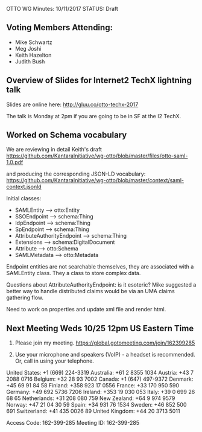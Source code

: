 OTTO WG Minutes: 10/11/2017
STATUS: Draft

## Voting Members Attending:
 - Mike Schwartz
 - Meg Joshi
 - Keith Hazelton
 - Judith Bush

## Overview of Slides for Internet2 TechX lightning talk

Slides are online here:
  http://gluu.co/otto-techx-2017

The talk is Monday at 2pm if you are going to be in SF at the I2 TechX.

## Worked on Schema vocabulary

We are reviewing in detail Keith's draft https://github.com/KantaraInitiative/wg-otto/blob/master/files/otto-saml-1.0.pdf

and producing the corresponding JSON-LD vocabulary:
https://github.com/KantaraInitiative/wg-otto/blob/master/context/saml-context.jsonld

Initial classes:

* SAMLEntity --> otto:Entity
* SSOEndpoint --> schema:Thing
* IdpEndpoint --> schema:Thing
* SpEndpoint --> schema:Thing
* AttributeAuthorityEndpoint --> schema:Thing
* Extensions --> schema:DigitalDocument
* Attribute --> otto:Schema
* SAMLMetadata --> otto:Metadata

Endpoint entities are not searchable themselves, they are associated
with a SAMLEntity class. They a class to store complex data.

Questions about AttributeAuthorityEndpoint: is it esoteric? Mike
suggested a better way to handle distributed claims would be
via an UMA claims gathering flow.

Need to work on properties and update xml file and render html.

## Next Meeting Weds 10/25 12pm US Eastern Time

1.  Please join my meeting.
https://global.gotomeeting.com/join/162399285

2.  Use your microphone and speakers (VoIP) - a headset is recommended.  Or,
call in using your telephone.

United States: +1 (669) 224-3319
Australia: +61 2 8355 1034
Austria: +43 7 2088 0716
Belgium: +32 28 93 7002
Canada: +1 (647) 497-9372
Denmark: +45 69 91 84 58
Finland: +358 923 17 0556
France: +33 170 950 590
Germany: +49 692 5736 7206
Ireland: +353 19 030 053
Italy: +39 0 699 26 68 65
Netherlands: +31 208 080 759
New Zealand: +64 9 974 9579
Norway: +47 21 04 30 59
Spain: +34 931 76 1534
Sweden: +46 852 500 691
Switzerland: +41 435 0026 89
United Kingdom: +44 20 3713 5011

Access Code: 162-399-285
Meeting ID: 162-399-285

